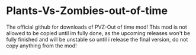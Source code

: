 # Plants-Vs-Zombies-out-of-time
The official github for downloads of PVZ-Out of time mod!
This mod is not allowed to be copied until im fully done, as the upcoming releases won't be fully finished and will be unstable so until i release the final version, do not copy anything from the mod!
